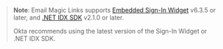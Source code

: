 > **Note**: Email Magic Links supports [Embedded Sign-In Widget](https://github.com/okta/okta-signin-widget) v6.3.5 or later, and [.NET IDX SDK](https://github.com/okta/okta-idx-dotnet) v2.1.0 or later.
>
> Okta recommends using the latest version of the Sign-In Widget or .NET IDX SDK.